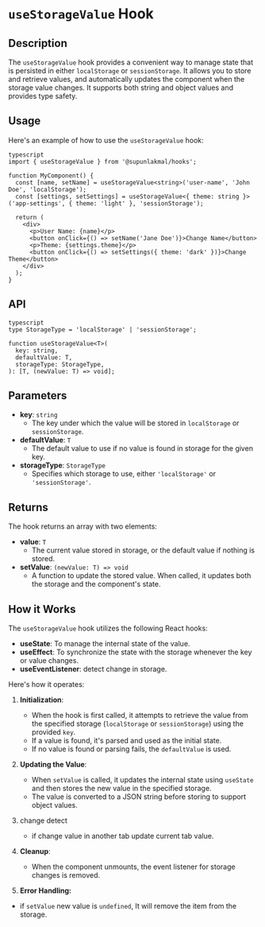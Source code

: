 # `useStorageValue` Hook

## Description

The `useStorageValue` hook provides a convenient way to manage state that is persisted in either `localStorage` or `sessionStorage`. It allows you to store and retrieve values, and automatically updates the component when the storage value changes. It supports both string and object values and provides type safety.

## Usage

Here's an example of how to use the `useStorageValue` hook:
```
typescript
import { useStorageValue } from '@supunlakmal/hooks';

function MyComponent() {
  const [name, setName] = useStorageValue<string>('user-name', 'John Doe', 'localStorage');
  const [settings, setSettings] = useStorageValue<{ theme: string }>('app-settings', { theme: 'light' }, 'sessionStorage');

  return (
    <div>
      <p>User Name: {name}</p>
      <button onClick={() => setName('Jane Doe')}>Change Name</button>
      <p>Theme: {settings.theme}</p>
      <button onClick={() => setSettings({ theme: 'dark' })}>Change Theme</button>
    </div>
  );
}
```
## API
```
typescript
type StorageType = 'localStorage' | 'sessionStorage';

function useStorageValue<T>(
  key: string,
  defaultValue: T,
  storageType: StorageType,
): [T, (newValue: T) => void];
```
## Parameters

*   **key**: `string`
    *   The key under which the value will be stored in `localStorage` or `sessionStorage`.
*   **defaultValue**: `T`
    *   The default value to use if no value is found in storage for the given key.
*   **storageType**: `StorageType`
    *   Specifies which storage to use, either `'localStorage'` or `'sessionStorage'`.

## Returns

The hook returns an array with two elements:

*   **value**: `T`
    *   The current value stored in storage, or the default value if nothing is stored.
*   **setValue**: `(newValue: T) => void`
    *   A function to update the stored value. When called, it updates both the storage and the component's state.

## How it Works

The `useStorageValue` hook utilizes the following React hooks:

*   **useState**: To manage the internal state of the value.
*   **useEffect**: To synchronize the state with the storage whenever the key or value changes.
* **useEventListener**: detect change in storage.

Here's how it operates:

1.  **Initialization**:
    *   When the hook is first called, it attempts to retrieve the value from the specified storage (`localStorage` or `sessionStorage`) using the provided `key`.
    *   If a value is found, it's parsed and used as the initial state.
    *   If no value is found or parsing fails, the `defaultValue` is used.

2.  **Updating the Value**:
    *   When `setValue` is called, it updates the internal state using `useState` and then stores the new value in the specified storage.
    *   The value is converted to a JSON string before storing to support object values.
3. change detect
    * if change value in another tab  update current tab value.
4.  **Cleanup**:
    *   When the component unmounts, the event listener for storage changes is removed.

5. **Error Handling:**
  * if `setValue` new value is `undefined`, It will remove the item from the storage.